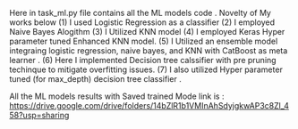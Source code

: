 
Here in task_ml.py file contains all the ML models code .
Novelty of My works below
(1) I used Logistic Regression as  a classifier
(2) I employed Naive Bayes Alogithm
(3) I Utilized KNN model
(4) I employed Keras Hyper parameter tuned Enhanced KNN model. 
(5) I Utilized an ensemble model integraing logistic regression, naive bayes, and KNN with CatBoost as meta learner . 
(6) Here  I implemented Decision tree calssifier with pre pruning techinque to mitigate overfitting issues.
(7) I also utilized Hyper parameter tuned (for max_depth) decision tree classifier . 


All the ML models results with Saved trained Mode link is : https://drive.google.com/drive/folders/14bZlR1b1VMInAhSdyjgkwAP3c8Zl_458?usp=sharing
